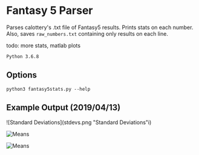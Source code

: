 # Fantasy 5 Parser

Parses calottery's .txt file of Fantasy5 results. Prints stats on each number. Also, saves ```raw_numbers.txt``` containing only results on each line.

todo: more stats, matlab plots

```Python 3.6.8```

## Options
```python3 fantasy5stats.py --help```

## Example Output (2019/04/13)

![Standard Deviations](stdevs.png "Standard Deviations"i)

![Means](means.png "Means")

![Means](counts.png "Counts")

